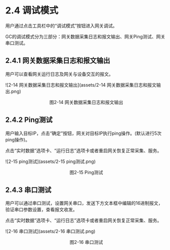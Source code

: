 # 2.4 调试模式

用户通过点击工具栏中的“调试模式”按钮进入网关调试。 

GC的调试模式分为三部分：网关数据采集日志和报文输出、网关Ping测试、网关串口测试。 



## 2.4.1 网关数据采集日志和报文输出

用户可以查看网关运行日志及网关与设备交互的报文。

![2-14 网关数据采集日志和报文输出](assets/2-14 网关数据采集日志和报文输出.png)

<center>图2-14 网关数据采集日志和报文输出</center>



## 2.4.2 Ping测试

用户输入目标IP，点击“确定”按钮，网关对目标IP执行ping操作。(默认进行5次ping操作)。

点击“实时数据”选项卡、“运行日志”选项卡或者重启网关恢复正常采集、服务。

![2-15 ping测试](assets/2-15 ping测试.png)

<center>图2-15 Ping测试</center>



## 2.4.3 串口测试

用户可以通过串口测试，设置网关串口，发送下方文本框中编辑的16进制报文，验证串口参数设置，查看报文收发。

点击“实时数据”选项卡、“运行日志”选项卡或者重启网关恢复正常采集、服务。

![2-16 串口测试](assets/2-16 串口测试.png)

<center>图2-16 串口测试</center>

